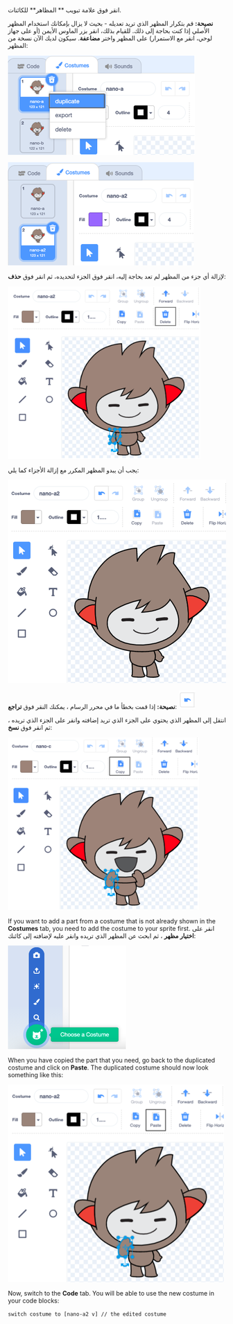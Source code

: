 انقر فوق علامة تبويب ** المظاهر** للكائنات.

**نصيحة:** قم بتكرار المظهر الذي تريد تعديله - بحيث لا يزال بإمكانك استخدام المظهر الأصلي إذا كنت بحاجة إلى ذلك. للقيام بذلك، انقر بزر الماوس الأيمن (أو على جهاز لوحي، انقر مع الاستمرار) على المظهر واختر **مضاعفة**. سيكون لديك الآن نسخة من المظهر:

![The 'duplicate' option highlighted in the menu.](images/nano-duplicate-costume.png)

![The duplicated costume is located just below the original costume in the Costumes tab.](images/nano-a2-costume.png)

لإزالة أي جزء من المظهر لم تعد بحاجة إليه، انقر فوق الجزء لتحديده، ثم انقر فوق **حذف**:

![The nano-a2 costume with one arm selected.](images/nano-arm-selected.png)

يجب أن يبدو المظهر المكرر مع إزالة الأجزاء كما يلي:

![The nano-a2 costume with the arm deleted.](images/nano-arm-deleted.png)

**نصيحة:** إذا قمت بخطأ ما في محرر الرسام ، يمكنك النقر فوق **تراجع**: ![The 'Undo' icon.](images/nano-undo.png)

انتقل إلى المظهر الذي يحتوي على الجزء الذي تريد إضافته وانقر على الجزء الذي تريده ، ثم انقر فوق **نسخ**:

![The nano-c costume with one arm selected.](images/nano-c-arm-selected.png)

If you want to add a part from a costume that is not already shown in the **Costumes** tab, you need to add the costume to your sprite first. انقر على **اختيار مظهر** ، ثم ابحث عن المظهر الذي تريده وانقر عليه لإضافته إلى كائنك:

![The 'Choose a Costume' icon highlighted.](images/choose-a-costume.png)

When you have copied the part that you need, go back to the duplicated costume and click on **Paste**. The duplicated costume should now look something like this:

![The nano-a2 costume with the arm from the nano-c costume.](images/nano-a2-new-arm.png)

Now, switch to the **Code** tab. You will be able to use the new costume in your code blocks:

```blocks3
switch costume to [nano-a2 v] // the edited costume
```
